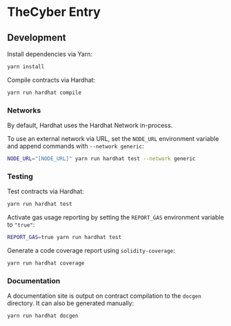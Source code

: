 # TheCyber Entry

## Development

Install dependencies via Yarn:

```bash
yarn install
```

Compile contracts via Hardhat:

```bash
yarn run hardhat compile
```

### Networks

By default, Hardhat uses the Hardhat Network in-process.

To use an external network via URL, set the `NODE_URL` environment variable and append commands with `--network generic`:

```bash
NODE_URL="[NODE_URL]" yarn run hardhat test --network generic
```

### Testing

Test contracts via Hardhat:

```bash
yarn run hardhat test
```

Activate gas usage reporting by setting the `REPORT_GAS` environment variable to `"true"`:

```bash
REPORT_GAS=true yarn run hardhat test
```

Generate a code coverage report using `solidity-coverage`:

```bash
yarn run hardhat coverage
```

### Documentation

A documentation site is output on contract compilation to the `docgen` directory.  It can also be generated manually:

```bash
yarn run hardhat docgen
```
